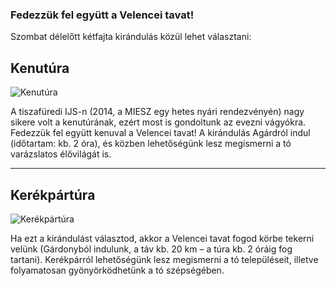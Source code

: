 <!-- 
.. title: Kirándulások
.. slug: ekskursoj
.. date: 2016-03-15 20:29:13 UTC+01:00
.. tags: 
.. category: 
.. link: 
.. description: 
.. type: text
-->

### Fedezzük fel együtt a Velencei tavat!
Szombat délelőtt kétfajta kirándulás közül lehet választani:

## Kenutúra

![Kenutúra](/img/kenu.jpg)

A tiszafüredi IJS-n (2014, a MIESZ egy hetes nyári rendezvényén) nagy sikere volt a kenutúrának, ezért most is gondoltunk az evezni vágyókra. Fedezzük fel együtt kenuval a Velencei tavat! A kirándulás Agárdról indul (időtartam: kb. 2 óra), és közben lehetőségünk lesz megismerni a tó varázslatos élővilágát is.

---

## Kerékpártúra

![Kerékpártúra](/img/bicikli.jpg)

Ha ezt a kirándulást választod, akkor a Velencei tavat fogod körbe tekerni velünk (Gárdonyból indulunk, a táv kb. 20 km – a túra kb. 2 óráig fog tartani). Kerékpárról lehetőségünk lesz megismerni a tó településeit, illetve folyamatosan gyönyörködhetünk a tó szépségében.